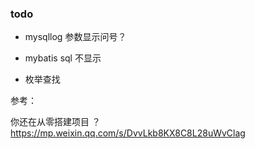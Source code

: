 ### todo

* mysqllog 参数显示问号？

* mybatis sql 不显示

* 枚举查找 



参考：

你还在从零搭建项目 ？
https://mp.weixin.qq.com/s/DvvLkb8KX8C8L28uWvClag
